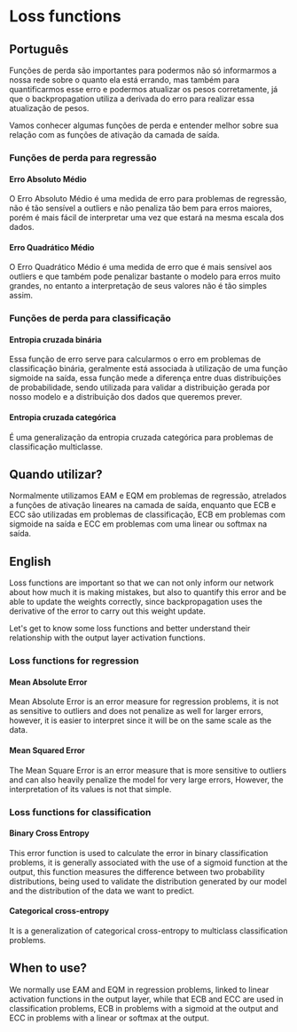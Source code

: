 # Loss functions

## Português

Funções de perda são importantes para podermos não só informarmos a nossa rede sobre o quanto ela está errando, mas também
para quantificarmos esse erro e podermos atualizar os pesos corretamente, já que o backpropagation utiliza a derivada do erro
para realizar essa atualização de pesos.

Vamos conhecer algumas funções de perda e entender melhor sobre sua relação com as funções de ativação da camada de saída.

### Funções de perda para regressão

#### Erro Absoluto Médio

O Erro Absoluto Médio é uma medida de erro para problemas de regressão, não é tão sensível a outliers e não penaliza tão bem para erros maiores,
porém é mais fácil de interpretar uma vez que estará na mesma escala dos dados.

#### Erro Quadrático Médio

O Erro Quadrático Médio é uma medida de erro que é mais sensível aos outliers e que também pode penalizar bastante o modelo para erros muito grandes,
no entanto a interpretação de seus valores não é tão simples assim.


### Funções de perda para classificação

#### Entropia cruzada binária

Essa função de erro serve para calcularmos o erro em problemas de classificação binária, geralmente está associada à utilização de
uma função sigmoide na saída, essa função mede a diferença entre duas distribuições de probabilidade, sendo utilizada para validar
a distribuição gerada por nosso modelo e a distribuição dos dados que queremos prever.

#### Entropia cruzada categórica

É uma generalização da entropia cruzada categórica para problemas de classificação multiclasse.

## Quando utilizar?

Normalmente utilizamos EAM e EQM em problemas de regressão, atrelados a funções de ativação lineares na camada de saída, enquanto
que ECB e ECC são utilizadas em problemas de classificação, ECB em problemas com sigmoide na saída e ECC em problemas com uma linear
ou softmax na saída.

## English

Loss functions are important so that we can not only inform our network about how much it is making mistakes, but also
to quantify this error and be able to update the weights correctly, since backpropagation uses the derivative of the error
to carry out this weight update.

Let's get to know some loss functions and better understand their relationship with the output layer activation functions.

### Loss functions for regression

#### Mean Absolute Error

Mean Absolute Error is an error measure for regression problems, it is not as sensitive to outliers and does not penalize as well for larger errors,
however, it is easier to interpret since it will be on the same scale as the data.

#### Mean Squared Error

The Mean Square Error is an error measure that is more sensitive to outliers and can also heavily penalize the model for very large errors,
However, the interpretation of its values ​​is not that simple.


### Loss functions for classification

#### Binary Cross Entropy

This error function is used to calculate the error in binary classification problems, it is generally associated with the use of
a sigmoid function at the output, this function measures the difference between two probability distributions, being used to validate
the distribution generated by our model and the distribution of the data we want to predict.

#### Categorical cross-entropy

It is a generalization of categorical cross-entropy to multiclass classification problems.

## When to use?

We normally use EAM and EQM in regression problems, linked to linear activation functions in the output layer, while
that ECB and ECC are used in classification problems, ECB in problems with a sigmoid at the output and ECC in problems with a linear
or softmax at the output.
